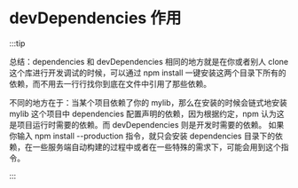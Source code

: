 # devDependencies 作用

:::tip

总结：dependencies 和 devDependencies 相同的地方就是在你或者别人 clone 这个库进行开发调试的时候，可以通过 npm install 一键安装这两个目录下所有的依赖，而不用去一行行找你到底在文件中引用了那些依赖。

不同的地方在于：当某个项目依赖了你的 mylib，那么在安装的时候会链式地安装 mylib 这个项目中 dependencies 配置声明的依赖，因为根据约定，npm 认为这是项目运行时需要的依赖。而 devDependencies 则是开发时需要的依赖。 如果你输入 npm install --production 指令，就只会安装 dependencies 目录下的依赖，在一些服务端自动构建的过程中或者在一些特殊的需求下，可能会用到这个指令。

:::
